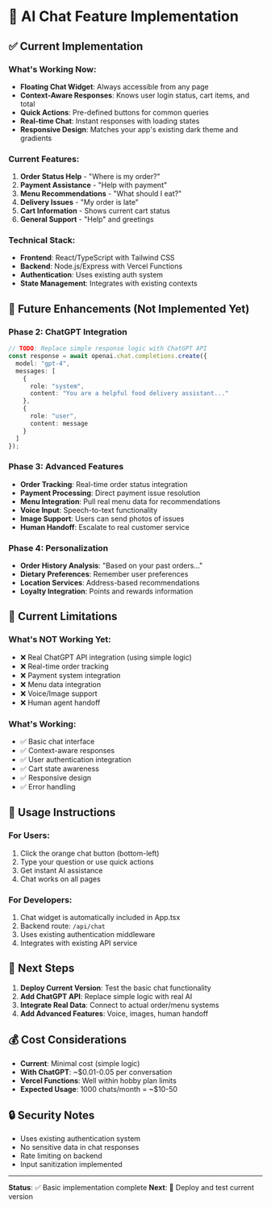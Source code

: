 # 🤖 AI Chat Feature Implementation

## ✅ Current Implementation

### **What's Working Now**:
- **Floating Chat Widget**: Always accessible from any page
- **Context-Aware Responses**: Knows user login status, cart items, and total
- **Quick Actions**: Pre-defined buttons for common queries
- **Real-time Chat**: Instant responses with loading states
- **Responsive Design**: Matches your app's existing dark theme and gradients

### **Current Features**:
1. **Order Status Help** - "Where is my order?"
2. **Payment Assistance** - "Help with payment"
3. **Menu Recommendations** - "What should I eat?"
4. **Delivery Issues** - "My order is late"
5. **Cart Information** - Shows current cart status
6. **General Support** - "Help" and greetings

### **Technical Stack**:
- **Frontend**: React/TypeScript with Tailwind CSS
- **Backend**: Node.js/Express with Vercel Functions
- **Authentication**: Uses existing auth system
- **State Management**: Integrates with existing contexts

## 🚀 Future Enhancements (Not Implemented Yet)

### **Phase 2: ChatGPT Integration**
```typescript
// TODO: Replace simple response logic with ChatGPT API
const response = await openai.chat.completions.create({
  model: "gpt-4",
  messages: [
    {
      role: "system",
      content: "You are a helpful food delivery assistant..."
    },
    {
      role: "user", 
      content: message
    }
  ]
});
```

### **Phase 3: Advanced Features**
- **Order Tracking**: Real-time order status integration
- **Payment Processing**: Direct payment issue resolution
- **Menu Integration**: Pull real menu data for recommendations
- **Voice Input**: Speech-to-text functionality
- **Image Support**: Users can send photos of issues
- **Human Handoff**: Escalate to real customer service

### **Phase 4: Personalization**
- **Order History Analysis**: "Based on your past orders..."
- **Dietary Preferences**: Remember user preferences
- **Location Services**: Address-based recommendations
- **Loyalty Integration**: Points and rewards information

## 🔧 Current Limitations

### **What's NOT Working Yet**:
- ❌ Real ChatGPT API integration (using simple logic)
- ❌ Real-time order tracking
- ❌ Payment system integration
- ❌ Menu data integration
- ❌ Voice/Image support
- ❌ Human agent handoff

### **What's Working**:
- ✅ Basic chat interface
- ✅ Context-aware responses
- ✅ User authentication integration
- ✅ Cart state awareness
- ✅ Responsive design
- ✅ Error handling

## 📝 Usage Instructions

### **For Users**:
1. Click the orange chat button (bottom-left)
2. Type your question or use quick actions
3. Get instant AI assistance
4. Chat works on all pages

### **For Developers**:
1. Chat widget is automatically included in App.tsx
2. Backend route: `/api/chat`
3. Uses existing authentication middleware
4. Integrates with existing API service

## 🎯 Next Steps

1. **Deploy Current Version**: Test the basic chat functionality
2. **Add ChatGPT API**: Replace simple logic with real AI
3. **Integrate Real Data**: Connect to actual order/menu systems
4. **Add Advanced Features**: Voice, images, human handoff

## 💰 Cost Considerations

- **Current**: Minimal cost (simple logic)
- **With ChatGPT**: ~$0.01-0.05 per conversation
- **Vercel Functions**: Well within hobby plan limits
- **Expected Usage**: 1000 chats/month = ~$10-50

## 🔒 Security Notes

- Uses existing authentication system
- No sensitive data in chat responses
- Rate limiting on backend
- Input sanitization implemented

---

**Status**: ✅ Basic implementation complete
**Next**: 🚀 Deploy and test current version

